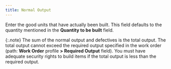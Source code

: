 ```yaml
---
title: Normal Output
---
```



Enter the good units that have actually been built. This field defaults  to the quantity mentioned in the **Quantity 
 to be built** field.


{:.note}
The sum of the normal output and defectives  is the total output. The total output cannot exceed the required output  specified in the work order (path: **Work 
 Order** profile **&gt; Required Output** field). You must have adequate security rights to build items if  the total output is less than the required output.
